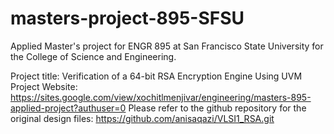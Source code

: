# masters-project-895-SFSU
Applied Master's project for ENGR 895 at San Francisco State University for the College of Science and Engineering. 

Project title: Verification of a 64-bit RSA Encryption Engine Using UVM
Project Website: https://sites.google.com/view/xochitlmenjivar/engineering/masters-895-applied-project?authuser=0
Please refer to the github repository for the original design files: https://github.com/anisaqazi/VLSI1_RSA.git 

